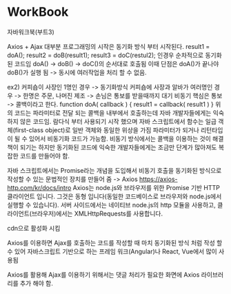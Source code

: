 # WorkBook
자바워크북(부트3)


Axios + Ajax
대부분 프로그래밍의 시작은 동기화 방식 부터 시작된다.
result1 = doA();
result2 = doB(result1);
result3 = doC(restul2); 인경우 순차적으로 동기화된 코드임
doA() -> doB() -> doC()의 순서대로 호출됨
이때 단점은 doA()가 끝나야 doB()가 실행 됨 -> 동시에 여러작업을 처리 할 수 없음.

ex2) 커피숍이 사장인 1명인 경우 -> 동기화방식
     커피숍에 사장과 알바가 여러명인 경우 -> 한명은 주문, 나머진 제조 -> 손님은 통보를 받을때까지 대기
비동기 핵심은 통보 -> 콜백이라고 한다.
function doA( callback ) { result1 = callback( result1 ) }
위의 코드는 파라미터로 전달 되는 콜백을 내부에서 호출하는데 자바 개발자들에게는 익숙하지 않은 코드임.
람다식 부터 사용되기 시작 했으며 자바 스크립트에서 함수는 일급 객체(first-class object)로 일반 객체와 동일한 위상을 가짐
파라미터가 되거나 리턴타입이 될 수 있어서 비동기화 코드가 가능함.
비동기 방식에서는 콜백을 이용하는 것이 해결책이 되기는 하지만 동기화된 코드에 익숙한 개발자들에게는 조금만 단계가 많아져도 복잡한 코드를 만들어야 함.

자바 스크립트에서는 Promise라는 개념을 도입해서 비동기 호출을 동기화된 방식으로 작성할 수 있는 문법적인 장치를 만들어 줌 -> Axios
https://axios-http.com/kr/docs/intro
Axios는 node.js와 브라우저를 위한 Promise 기반 HTTP 클라이언트 입니다.
그것은 동형 입니다(동일한 코드베이스로 브라우저와 node.js에서 실행할 수 있습니다).
서버 사이드에서는 네이티브 node.js의 http 모듈을 사용하고, 클라이언트(브라우저)에서는 XMLHttpRequests를 사용합니다.
<script src="https://cdn.jsdelivr.net/npm/axios/dist/axios.min.js"></script> cdn으로 활성화 시킴
Axios를 이용하면 Ajax를 호출하는 코드를 작성할 때 마치 동기화된 방식 처럼 작성 할 수 있어 자바스크립트 기반으로 하는 프레임 워크(Angular)나 React, Vue에서 많이 사용됨

Axios를 활용해 Ajax를 이용하기 위해서는 댓글 처리가 필요한 화면에 Axios 라이브러리를 추가 해야 함.
